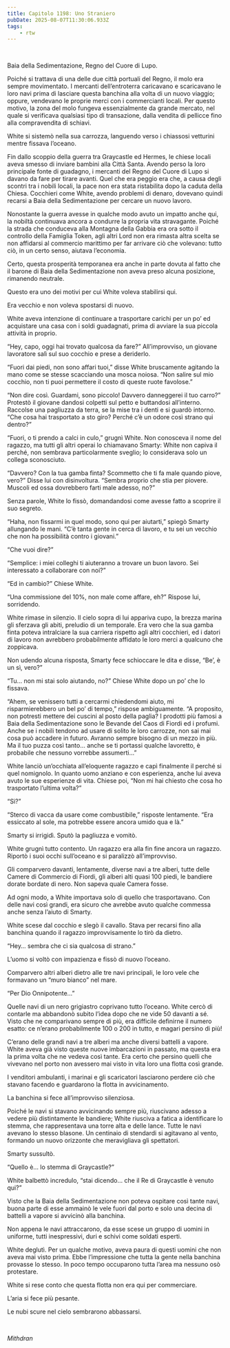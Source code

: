 ```yaml
---
title: Capitolo 1198: Uno Straniero
pubDate: 2025-08-07T11:30:06.933Z
tags:
    - rtw
---
```



&nbsp;


Baia della Sedimentazione, Regno del Cuore di Lupo.


Poiché si trattava di una delle due città portuali del Regno, il molo era sempre movimentato. I mercanti dell’entroterra caricavano e scaricavano le loro navi prima di lasciare questa banchina alla volta di un nuovo viaggio; oppure, vendevano le proprie merci con i commercianti locali. Per questo motivo, la zona del molo fungeva essenzialmente da grande mercato, nel quale si verificava qualsiasi tipo di transazione, dalla vendita di pellicce fino alla compravendita di schiavi.


White si sistemò nella sua carrozza, languendo verso i chiassosi vetturini mentre fissava l’oceano.


Fin dallo scoppio della guerra tra Graycastle ed Hermes, le chiese locali aveva smesso di inviare bambini alla Città Santa. Avendo perso la loro principale fonte di guadagno, i mercanti del Regno del Cuore di Lupo si davano da fare per tirare avanti. Quel che era peggio era che, a causa degli scontri tra i nobili locali, la pace non era stata ristabilita dopo la caduta della Chiesa. Cocchieri come White, avendo problemi di denaro, dovevano quindi recarsi a Baia della Sedimentazione per cercare un nuovo lavoro.


Nonostante la guerra avesse in qualche modo avuto un impatto anche qui, la nobiltà continuava ancora a condurre la propria vita stravagante. Poiché la strada che conduceva alla Montagna della Gabbia era ora sotto il controllo della Famiglia Token, agli altri Lord non era rimasta altra scelta se non affidarsi al commercio marittimo per far arrivare ciò che volevano: tutto ciò, in un certo senso, aiutava l’economia.


Certo, questa prosperità temporanea era anche in parte dovuta al fatto che il barone di Baia della Sedimentazione non aveva preso alcuna posizione, rimanendo neutrale.


Questo era uno dei motivi per cui White voleva stabilirsi qui.


Era vecchio e non voleva spostarsi di nuovo.


White aveva intenzione di continuare a trasportare carichi per un po’ ed acquistare una casa con i soldi guadagnati, prima di avviare la sua piccola attività in proprio.


“Hey, capo, oggi hai trovato qualcosa da fare?” All’improvviso, un giovane lavoratore salì sul suo cocchio e prese a deriderlo.


“Fuori dai piedi, non sono affari tuoi,” disse White bruscamente agitando la mano come se stesse scacciando una mosca noiosa. “Non salire sul mio cocchio, non ti puoi permettere il costo di queste ruote favolose.”


“Non dire così. Guardami, sono piccolo! Davvero danneggerei il tuo carro?” Protestò il giovane dandosi colpetti sul petto e buttandosi all’interno. Raccolse una pagliuzza da terra, se la mise tra i denti e si guardò intorno. “Che cosa hai trasportato a sto giro? Perché c’è un odore così strano qui dentro?”


“Fuori, o ti prendo a calci in culo,” grugnì White. Non conosceva il nome del ragazzo, ma tutti gli altri operai lo chiamavano Smarty: White non capiva il perché, non sembrava particolarmente sveglio; lo considerava solo un collega sconosciuto.


“Davvero? Con la tua gamba finta? Scommetto che ti fa male quando piove, vero?” Disse lui con disinvoltura. “Sembra proprio che stia per piovere. Muscoli ed ossa dovrebbero farti male adesso, no?”


Senza parole, White lo fissò, domandandosi come avesse fatto a scoprire il suo segreto.


“Haha, non fissarmi in quel modo, sono qui per aiutarti,” spiegò Smarty allungando le mani. “C’è tanta gente in cerca di lavoro, e tu sei un vecchio che non ha possibilità contro i giovani.”


“Che vuoi dire?”


“Semplice: i miei colleghi ti aiuteranno a trovare un buon lavoro. Sei interessato a collaborare con noi?”


“Ed in cambio?” Chiese White.


“Una commissione del 10%, non male come affare, eh?” Rispose lui, sorridendo.


White rimase in silenzio. Il cielo sopra di lui appariva cupo, la brezza marina gli sferzava gli abiti, preludio di un temporale. Era vero che la sua gamba finta poteva intralciare la sua carriera rispetto agli altri cocchieri, ed i datori di lavoro non avrebbero probabilmente affidato le loro merci a qualcuno che zoppicava.


Non udendo alcuna risposta, Smarty fece schioccare le dita e disse, “Be’, è un sì, vero?”


“Tu… non mi stai solo aiutando, no?” Chiese White dopo un po’ che lo fissava.


“Ahem, se venissero tutti a cercarmi chiedendomi aiuto, mi risparmierebbero un bel po’ di tempo,” rispose ambiguamente. “A proposito, non potresti mettere dei cuscini al posto della paglia? I prodotti più famosi a Baia della Sedimentazione sono le Bevande del Caos di Fiordi ed i profumi. Anche se i nobili tendono ad usare di solito le loro carrozze, non sai mai cosa può accadere in futuro. Avranno sempre bisogno di un mezzo in più. Ma il tuo puzza così tanto… anche se ti portassi qualche lavoretto, è probabile che nessuno vorrebbe assumerti…”


White lanciò un’occhiata all’eloquente ragazzo e capì finalmente il perché si quel nomignolo. In quanto uomo anziano e con esperienza, anche lui aveva avuto le sue esperienze di vita. Chiese poi, “Non mi hai chiesto che cosa ho trasportato l’ultima volta?”


“Sì?”


“Sterco di vacca da usare come combustibile,” risposte lentamente. “Era essiccato al sole, ma potrebbe essere ancora umido qua e là.”


Smarty si irrigidì. Sputò la pagliuzza e vomitò.


White grugnì tutto contento. Un ragazzo era alla fin fine ancora un ragazzo. Riportò i suoi occhi sull’oceano e si paralizzò all’improvviso.


Gli comparvero davanti, lentamente, diverse navi a tre alberi, tutte delle Camere di Commercio di Fiordi, gli alberi alti quasi 100 piedi, le bandiere dorate bordate di nero. Non sapeva quale Camera fosse.


Ad ogni modo, a White importava solo di quello che trasportavano. Con delle navi così grandi, era sicuro che avrebbe avuto qualche commessa anche senza l’aiuto di Smarty.


White scese dal cocchio e slegò il cavallo. Stava per recarsi fino alla banchina quando il ragazzo improvvisamente lo tirò da dietro.


“Hey… sembra che ci sia qualcosa di strano.”


L’uomo si voltò con impazienza e fissò di nuovo l’oceano.


Comparvero altri alberi dietro alle tre navi principali, le loro vele che formavano un “muro bianco” nel mare.


“Per Dio Onnipotente…”


Quelle navi di un nero grigiastro coprivano tutto l’oceano. White cercò di contarle ma abbandonò subito l’idea dopo che ne vide 50 davanti a sé. Visto che ne comparivano sempre di più, era difficile definirne il numero esatto: ce n’erano probabilmente 100 o 200 in tutto, e magari persino di più!


C’erano delle grandi navi a tre alberi ma anche diversi battelli a vapore. White aveva già visto queste nuove imbarcazioni in passato, ma questa era la prima volta che ne vedeva così tante. Era certo che persino quelli che vivevano nel porto non avessero mai visto in vita loro una flotta così grande.


I venditori ambulanti, i marinai e gli scaricatori lasciarono perdere ciò che stavano facendo e guardarono la flotta in avvicinamento.


La banchina si fece all’improvviso silenziosa.


Poiché le navi si stavano avvicinando sempre più, riuscivano adesso a vedere più distintamente le bandiere; White riusciva a fatica a identificare lo stemma, che rappresentava una torre alta e delle lance. Tutte le navi avevano lo stesso blasone. Un centinaio di stendardi si agitavano al vento, formando un nuovo orizzonte che meravigliava gli spettatori.


Smarty sussultò.


“Quello è… lo stemma di Graycastle?”


White balbettò incredulo, “stai dicendo… che il Re di Graycastle è venuto qui?”


Visto che la Baia della Sedimentazione non poteva ospitare così tante navi, buona parte di esse ammainò le vele fuori dal porto e solo una decina di battelli a vapore si avvicinò alla banchina.


Non appena le navi attraccarono, da esse scese un gruppo di uomini in uniforme, tutti inespressivi, duri e schivi come soldati esperti.


White deglutì. Per un qualche motivo, aveva paura di questi uomini che non aveva mai visto prima. Ebbe l’impressione che tutta la gente nella banchina provasse lo stesso. In poco tempo occuparono tutta l’area ma nessuno osò protestare.


White si rese conto che questa flotta non era qui per commerciare.


L’aria si fece più pesante.


Le nubi scure nel cielo sembrarono abbassarsi.


&nbsp;


<em>Mithdran </em>


<em> </em>


&nbsp;


&nbsp;


&nbsp;


&nbsp;


&nbsp;
                                


                                



